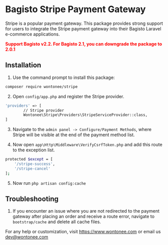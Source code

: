 # Bagisto Stripe Payment Gateway
Stripe is a popular payment gateway. This package provides strong support for users to integrate the Stripe payment gateway into their Bagisto Laravel e-commerce applications.

**<span style="color:red;">Support Bagisto v2.2. For Bagisto 2.1, you can downgrade the package to 2.0.1</span>**

## Installation
1. Use the command prompt to install this package:
```sh
composer require wontonee/stripe
```

2. Open `config/app.php` and register the Stripe provider.
```sh
'providers' => [
        // Stripe provider
        Wontonee\Stripe\Providers\StripeServiceProvider::class,
]
```

3. Navigate to the `admin panel -> Configure/Payment Methods`, where Stripe will be visible at the end of the payment method list.

4. Now open `app\Http\Middleware\VerifyCsrfToken.php` and add this route to the exception list.
```sh
protected $except = [
    '/stripe-success',
    '/stripe-cancel'
];
```

5. Now run `php artisan config:cache`



## Troubleshooting

1. If you encounter an issue where you are not redirected to the payment gateway after placing an order and receive a route error, navigate to `bootstrap/cache` and delete all cache files.


For any help or customization, visit <https://www.wontonee.com> or email us <dev@wontonee.com>
